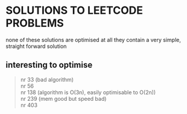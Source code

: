 # SOLUTIONS TO LEETCODE PROBLEMS 

none of these solutions are optimised at all 
they contain a very simple, straight forward 
solution

## interesting to optimise

> nr 33  (bad algorithm)  
> nr 56  
> nr 138 (algorithm is O(3n), easily optimisable to O(2n))  
> nr 239 (mem good but speed bad)  
> nr 403  

